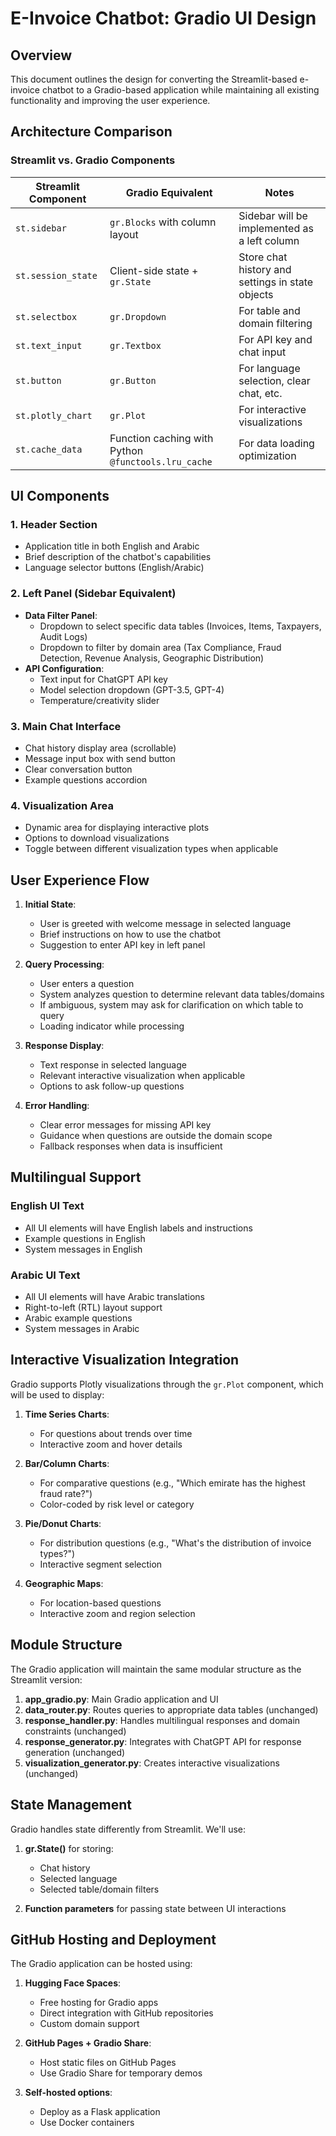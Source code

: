 # E-Invoice Chatbot: Gradio UI Design

## Overview
This document outlines the design for converting the Streamlit-based e-invoice chatbot to a Gradio-based application while maintaining all existing functionality and improving the user experience.

## Architecture Comparison

### Streamlit vs. Gradio Components

| Streamlit Component | Gradio Equivalent | Notes |
|---------------------|-------------------|-------|
| `st.sidebar` | `gr.Blocks` with column layout | Sidebar will be implemented as a left column |
| `st.session_state` | Client-side state + `gr.State` | Store chat history and settings in state objects |
| `st.selectbox` | `gr.Dropdown` | For table and domain filtering |
| `st.text_input` | `gr.Textbox` | For API key and chat input |
| `st.button` | `gr.Button` | For language selection, clear chat, etc. |
| `st.plotly_chart` | `gr.Plot` | For interactive visualizations |
| `st.cache_data` | Function caching with Python `@functools.lru_cache` | For data loading optimization |

## UI Components

### 1. Header Section
- Application title in both English and Arabic
- Brief description of the chatbot's capabilities
- Language selector buttons (English/Arabic)

### 2. Left Panel (Sidebar Equivalent)
- **Data Filter Panel**:
  - Dropdown to select specific data tables (Invoices, Items, Taxpayers, Audit Logs)
  - Dropdown to filter by domain area (Tax Compliance, Fraud Detection, Revenue Analysis, Geographic Distribution)
- **API Configuration**:
  - Text input for ChatGPT API key
  - Model selection dropdown (GPT-3.5, GPT-4)
  - Temperature/creativity slider

### 3. Main Chat Interface
- Chat history display area (scrollable)
- Message input box with send button
- Clear conversation button
- Example questions accordion

### 4. Visualization Area
- Dynamic area for displaying interactive plots
- Options to download visualizations
- Toggle between different visualization types when applicable

## User Experience Flow

1. **Initial State**:
   - User is greeted with welcome message in selected language
   - Brief instructions on how to use the chatbot
   - Suggestion to enter API key in left panel

2. **Query Processing**:
   - User enters a question
   - System analyzes question to determine relevant data tables/domains
   - If ambiguous, system may ask for clarification on which table to query
   - Loading indicator while processing

3. **Response Display**:
   - Text response in selected language
   - Relevant interactive visualization when applicable
   - Options to ask follow-up questions

4. **Error Handling**:
   - Clear error messages for missing API key
   - Guidance when questions are outside the domain scope
   - Fallback responses when data is insufficient

## Multilingual Support

### English UI Text
- All UI elements will have English labels and instructions
- Example questions in English
- System messages in English

### Arabic UI Text
- All UI elements will have Arabic translations
- Right-to-left (RTL) layout support
- Arabic example questions
- System messages in Arabic

## Interactive Visualization Integration

Gradio supports Plotly visualizations through the `gr.Plot` component, which will be used to display:

1. **Time Series Charts**:
   - For questions about trends over time
   - Interactive zoom and hover details

2. **Bar/Column Charts**:
   - For comparative questions (e.g., "Which emirate has the highest fraud rate?")
   - Color-coded by risk level or category

3. **Pie/Donut Charts**:
   - For distribution questions (e.g., "What's the distribution of invoice types?")
   - Interactive segment selection

4. **Geographic Maps**:
   - For location-based questions
   - Interactive zoom and region selection

## Module Structure

The Gradio application will maintain the same modular structure as the Streamlit version:

1. **app_gradio.py**: Main Gradio application and UI
2. **data_router.py**: Routes queries to appropriate data tables (unchanged)
3. **response_handler.py**: Handles multilingual responses and domain constraints (unchanged)
4. **response_generator.py**: Integrates with ChatGPT API for response generation (unchanged)
5. **visualization_generator.py**: Creates interactive visualizations (unchanged)

## State Management

Gradio handles state differently from Streamlit. We'll use:

1. **gr.State()** for storing:
   - Chat history
   - Selected language
   - Selected table/domain filters

2. **Function parameters** for passing state between UI interactions

## GitHub Hosting and Deployment

The Gradio application can be hosted using:

1. **Hugging Face Spaces**:
   - Free hosting for Gradio apps
   - Direct integration with GitHub repositories
   - Custom domain support

2. **GitHub Pages + Gradio Share**:
   - Host static files on GitHub Pages
   - Use Gradio Share for temporary demos

3. **Self-hosted options**:
   - Deploy as a Flask application
   - Use Docker containers
